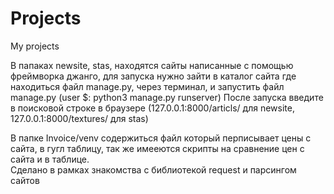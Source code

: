 # Projects
My projects

В папаках newsite, stas,  находятся сайты написанные с помощью фреймворка джанго, для запуска нужно зайти в каталог сайта где находиться файл manage.py, через терминал, и запустить файл manage.py 
(user $: python3 manage.py runserver)
После запуска введите в поисковой строке в браузере (127.0.0.1:8000/articls/ для newsite, 127.0.0.1:8000/textures/ для stas)

В папке Invoice/venv содержиться файл который перписывает цены с сайта, в гугл таблицу, так же имееются скрипты на сравнение цен с сайта и в таблице.  
Сделано в рамках знакомства с библиотекой request и парсингом сайтов
